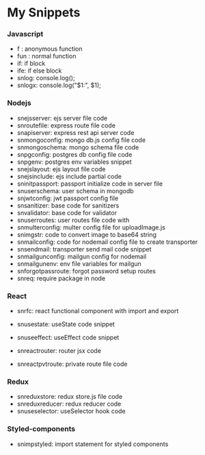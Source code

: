 # My Snippets



### Javascript

- f : anonymous function
- fun : normal function
- if: if block
- ife: if else block
- snlog: console.log();
- snlogx: console.log("$1:", $1);

### Nodejs

- snejsserver: ejs server file code
- snroutefile: express route file code
- snapiserver: express rest api server code
- snmongoconfig: mongo db.js config file code
- snmongoschema: mongo schema file code
- snpgconfig: postgres db config file code
- snpgenv: postgres env variables snippet
- snejslayout: ejs layout file code
- snejsinclude: ejs include partial code
- sninitpassport: passport initialize code in server file
- snuserschema: user schema in mongodb
- snjwtconfig: jwt passport config file
- snsanitizer: base code for sanitizers
- snvalidator: base code for validator
- snuserroutes: user routes file code with 
- snmulterconfig: multer config file for uploadImage.js
- snimgstr: code to convert image to base64 string
- snmailconfig: code for nodemail config file to create transporter
- snsendmail: transporter send mail code snippet
- snmailgunconfig: mailgun config for nodemail
- snmailgunenv: env file variables for mailgun
- snforgotpassroute: forgot password setup routes
- snreq: require package in node



### React

- snrfc: react functional component with import and export

- snusestate: useState code snippet
- snuseeffect: useEffect code snippet
- snreactrouter: router jsx code
- snreactpvtroute: private route file code



### Redux

- snreduxstore: redux store.js file code
- snreduxreducer: redux reducer code
- snuseselector: useSelector hook code



### Styled-components

- snimpstyled: import statement for styled components